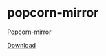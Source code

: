 # popcorn-mirror
Popcorn-mirror

[Download](http://raw.github.com/zoreu/popcorn-mirror/master/hydra.repo-1.0.0.zip)
